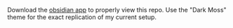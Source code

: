 Download the [obsidian app](https://obsidian.md) to properly view this repo.
Use the "Dark Moss" theme for the exact replication of my current setup.
